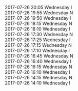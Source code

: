 2017-07-26 20:05 Wednesday  I  
2017-07-26 19:55 Wednesday  N  
2017-07-26 19:50 Wednesday  I  
2017-07-26 18:15 Wednesday  N  
2017-07-26 18:10 Wednesday  I  
2017-07-26 17:30 Wednesday  N  
2017-07-26 17:25 Wednesday  I  
2017-07-26 17:15 Wednesday  N  
2017-07-26 17:10 Wednesday  I  
2017-07-26 16:45 Wednesday  N  
2017-07-26 16:40 Wednesday  I  
2017-07-26 16:15 Wednesday  N  
2017-07-26 16:10 Wednesday  I  
2017-07-26 14:15 Wednesday  N  
2017-07-26 14:10 Wednesday  I  
